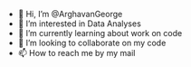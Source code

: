 - 👋 Hi, I’m @ArghavanGeorge
- 👀 I’m interested in Data Analyses
- 🌱 I’m currently learning about work on code
- 💞️ I’m looking to collaborate on my code
- 📫 How to reach me by my mail      
 
<!---
ArghavanGeorge/ArghavanGeorge is a ✨ special ✨ repository because its `README.md` (this file) appears on your GitHub profile.
You can click the Preview link to take a look at your changes.
--->
